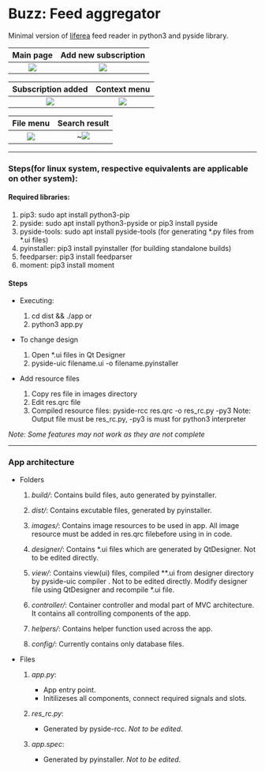 # Buzz: Feed aggregator

Minimal version of [liferea](https://lzone.de/liferea/) feed reader in python3 and pyside library.


Main page                                                                      |  Add new subscription
:-----------------------------------------------------------------------------:|:-------------------------:
![](https://github.com/priyesh9875/buzz/blob/master/Screen/main%20screen.png)  |  ![](https://github.com/priyesh9875/buzz/blob/master/Screen/adding%20item.png)

Subscription added                                                            |  Context menu
:----------------------------------------------------------------------------:|:-------------------------:
![](https://github.com/priyesh9875/buzz/blob/master/Screen/item%20added.png)  |  ![](https://github.com/priyesh9875/buzz/blob/master/Screen/context%20menu.png)

File menu                                                                   |  Search result
:--------------------------------------------------------------------------:|:-------------------------:
![](https://github.com/priyesh9875/buzz/blob/master/Screen/file%20menu.png) | ~![](https://github.com/priyesh9875/buzz/blob/master/Screen/search%20result.png)



-----
###  Steps(for linux system, respective equivalents are applicable on other system):

#### Required libraries:

1. pip3: sudo apt install python3-pip
2. pyside: sudo apt install python3-pyside or pip3 install pyside 
3. pyside-tools: sudo apt install pyside-tools (for generating *.py files from *.ui files)
4. pyinstaller: pip3 install pyinstaller (for building standalone builds)
5. feedparser: pip3 install feedparser
6. moment: pip3 install moment


#### Steps

- Executing:
	1. cd dist && ./app
	or
	2. python3 app.py

- To change design
	1. Open *.ui files in Qt Designer
	2. pyside-uic filename.ui -o filename.pyinstaller

- Add resource files
	1. Copy res file in images directory
	2. Edit res.qrc file
	3. Compiled resource files: pyside-rcc res.qrc -o res_rc.py -py3
	   Note: 
			Output file must be res_rc.py, 
			-py3 is must for python3 interpreter


*Note: Some features may not work as they are not complete*

----
### App architecture
- Folders

    1. *build/*: Contains build files, auto generated by pyinstaller.

    2. *dist/*: Contains excutable files, generated by pyinstaller.

    3. *images/*: Contains image resources to be used in app. All image resource must be added in res.qrc filebefore using in in code.

    4. *designer/*: Contains *.ui files which are generated by QtDesigner. Not to be edited directly.

    5. *view/*: Contains view(ui) files, compiled **.ui from designer directory by pyside-uic compiler . Not to be edited directly. Modify designer file using QtDesigner and recompile *.ui file.

    6. *controller/*: Container controller and modal part of MVC architecture. It contains all controlling components of the app.

    7. *helpers/*: Contains helper function used across the app.

    8. *config/*: Currently contains only database files.


- Files

    1. *app.py*:
        - App entry point. 
	    - Initilizeses all components, connect required signals and slots.

    2. *res_rc.py*:
        - Generated by pyside-rcc. *Not to be edited*.

    3. *app.spec*:
        - Generated by pyinstaller. *Not to be edited*.
